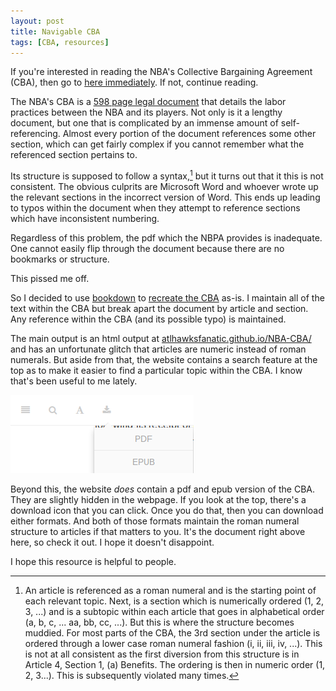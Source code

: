 ```yaml
---
layout: post
title: Navigable CBA
tags: [CBA, resources]
---
```


If you're interested in reading the NBA's Collective Bargaining Agreement (CBA), then go to [here immediately](http://atlhawksfanatic.github.io/NBA-CBA/). If not, continue reading.

The NBA's CBA is a [598 page legal document](http://3c90sm37lsaecdwtr32v9qof.wpengine.netdna-cdn.com/wp-content/uploads/2016/02/2017-NBA-NBPA-Collective-Bargaining-Agreement.pdf) that details the labor practices between the NBA and its players. Not only is it a lengthy document, but one that is complicated by an immense amount of self-referencing. Almost every portion of the document references some other section, which can get fairly complex if you cannot remember what the referenced section pertains to.

Its structure is supposed to follow a syntax,[^1] but it turns out that it this is not consistent. The obvious culprits are Microsoft Word and whoever wrote up the relevant sections in the incorrect version of Word. This ends up leading to typos within the document when they attempt to reference sections which have inconsistent numbering.

[^1]: An article is referenced as a roman numeral and is the starting point of each relevant topic. Next, is a section which is numerically ordered (1, 2, 3, ...) and is a subtopic within each article that goes in alphabetical order (a, b, c, ... aa, bb, cc, ...). But this is where the structure becomes muddied. For most parts of the CBA, the 3rd section under the article is ordered through a lower case roman numeral fashion (i, ii, iii, iv, ...). This is not at all consistent as the first diversion from this structure is in Article 4, Section 1, (a) Benefits. The ordering is then in numeric order (1, 2, 3...). This is subsequently violated many times.

<!--- more --->

Regardless of this problem, the pdf which the NBPA provides is inadequate. One cannot easily flip through the document because there are no bookmarks or structure.

This pissed me off.

So I decided to use [bookdown](https://bookdown.org/home/) to [recreate the CBA](http://atlhawksfanatic.github.io/NBA-CBA/) as-is. I maintain all of the text within the CBA but break apart the document by article and section. Any reference within the CBA (and its possible typo) is maintained.

The main output is an html output at [atlhawksfanatic.github.io/NBA-CBA/](http://atlhawksfanatic.github.io/NBA-CBA/) and has an unfortunate glitch that articles are numeric instead of roman numerals. But aside from that, the website contains a search feature at the top as to make it easier to find a particular topic within the CBA. I know that's been useful to me lately.

![](../img/CBA-top.png)

Beyond this, the website *does* contain a pdf and epub version of the CBA. They are slightly hidden in the webpage. If you look at the top, there's a download icon that you can click. Once you do that, then you can download either formats. And both of those formats maintain the roman numeral structure to articles if that matters to you. It's the document right above here, so check it out. I hope it doesn't disappoint.

I hope this resource is helpful to people.